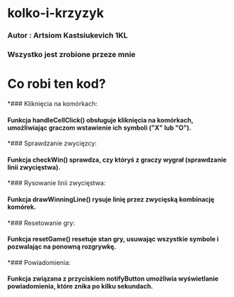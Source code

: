 # kolko-i-krzyzyk

### Autor : Artsiom Kastsiukevich 1KL
### Wszystko jest zrobione przeze mnie

# Co robi ten kod?

*### Kliknięcia na komórkach:

#### Funkcja handleCellClick() obsługuje kliknięcia na komórkach, umożliwiając graczom wstawienie ich symboli ("X" lub "O").

*### Sprawdzanie zwycięzcy:

#### Funkcja checkWin() sprawdza, czy któryś z graczy wygrał (sprawdzanie linii zwycięstwa).

*### Rysowanie linii zwycięstwa:

#### Funkcja drawWinningLine() rysuje linię przez zwycięską kombinację komórek.

*### Resetowanie gry:

#### Funkcja resetGame() resetuje stan gry, usuwając wszystkie symbole i pozwalając na ponowną rozgrywkę.

*### Powiadomienia:

#### Funkcja związana z przyciskiem notifyButton umożliwia wyświetlanie powiadomienia, które znika po kilku sekundach.








